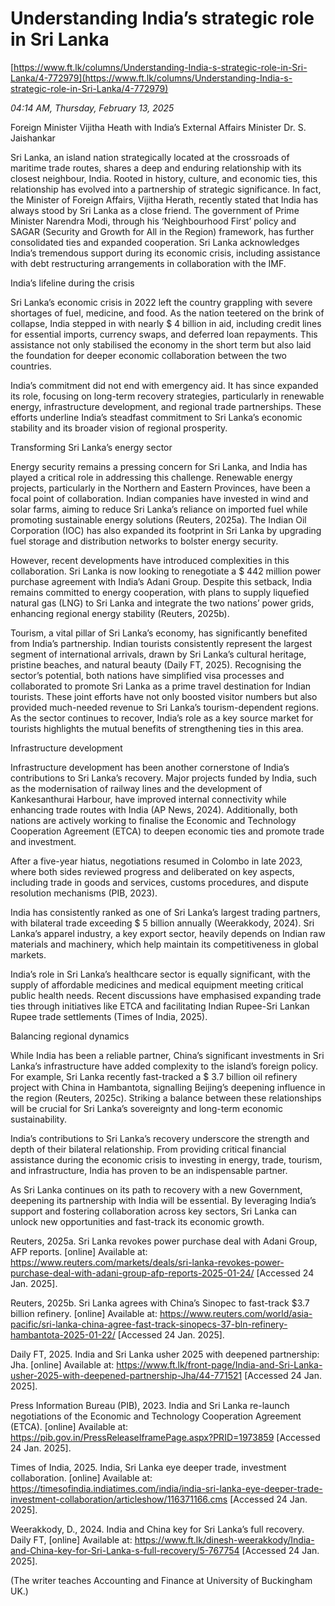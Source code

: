 # Understanding India’s strategic role in Sri Lanka

[https://www.ft.lk/columns/Understanding-India-s-strategic-role-in-Sri-Lanka/4-772979](https://www.ft.lk/columns/Understanding-India-s-strategic-role-in-Sri-Lanka/4-772979)

*04:14 AM, Thursday, February 13, 2025*

Foreign Minister Vijitha Heath with India’s External Affairs Minister Dr. S. Jaishankar

Sri Lanka, an island nation strategically located at the crossroads of maritime trade routes, shares a deep and enduring relationship with its closest neighbour, India. Rooted in history, culture, and economic ties, this relationship has evolved into a partnership of strategic significance. In fact, the Minister of Foreign Affairs, Vijitha Herath, recently stated that India has always stood by Sri Lanka as a close friend. The government of Prime Minister Narendra Modi, through his ‘Neighbourhood First’ policy and SAGAR (Security and Growth for All in the Region) framework, has further consolidated ties and expanded cooperation. Sri Lanka acknowledges India’s tremendous support during its economic crisis, including assistance with debt restructuring arrangements in collaboration with the IMF.

India’s lifeline during the crisis

Sri Lanka’s economic crisis in 2022 left the country grappling with severe shortages of fuel, medicine, and food. As the nation teetered on the brink of collapse, India stepped in with nearly $ 4 billion in aid, including credit lines for essential imports, currency swaps, and deferred loan repayments. This assistance not only stabilised the economy in the short term but also laid the foundation for deeper economic collaboration between the two countries.

India’s commitment did not end with emergency aid. It has since expanded its role, focusing on long-term recovery strategies, particularly in renewable energy, infrastructure development, and regional trade partnerships. These efforts underline India’s steadfast commitment to Sri Lanka’s economic stability and its broader vision of regional prosperity.

Transforming Sri Lanka’s energy sector

Energy security remains a pressing concern for Sri Lanka, and India has played a critical role in addressing this challenge. Renewable energy projects, particularly in the Northern and Eastern Provinces, have been a focal point of collaboration. Indian companies have invested in wind and solar farms, aiming to reduce Sri Lanka’s reliance on imported fuel while promoting sustainable energy solutions (Reuters, 2025a). The Indian Oil Corporation (IOC) has also expanded its footprint in Sri Lanka by upgrading fuel storage and distribution networks to bolster energy security.

However, recent developments have introduced complexities in this collaboration. Sri Lanka is now looking to renegotiate a $ 442 million power purchase agreement with India’s Adani Group. Despite this setback, India remains committed to energy cooperation, with plans to supply liquefied natural gas (LNG) to Sri Lanka and integrate the two nations’ power grids, enhancing regional energy stability (Reuters, 2025b).

Tourism, a vital pillar of Sri Lanka’s economy, has significantly benefited from India’s partnership. Indian tourists consistently represent the largest segment of international arrivals, drawn by Sri Lanka’s cultural heritage, pristine beaches, and natural beauty (Daily FT, 2025). Recognising the sector’s potential, both nations have simplified visa processes and collaborated to promote Sri Lanka as a prime travel destination for Indian tourists. These joint efforts have not only boosted visitor numbers but also provided much-needed revenue to Sri Lanka’s tourism-dependent regions. As the sector continues to recover, India’s role as a key source market for tourists highlights the mutual benefits of strengthening ties in this area.

Infrastructure development

Infrastructure development has been another cornerstone of India’s contributions to Sri Lanka’s recovery. Major projects funded by India, such as the modernisation of railway lines and the development of Kankesanthurai Harbour, have improved internal connectivity while enhancing trade routes with India (AP News, 2024). Additionally, both nations are actively working to finalise the Economic and Technology Cooperation Agreement (ETCA) to deepen economic ties and promote trade and investment.

After a five-year hiatus, negotiations resumed in Colombo in late 2023, where both sides reviewed progress and deliberated on key aspects, including trade in goods and services, customs procedures, and dispute resolution mechanisms (PIB, 2023).

India has consistently ranked as one of Sri Lanka’s largest trading partners, with bilateral trade exceeding $ 5 billion annually (Weerakkody, 2024). Sri Lanka’s apparel industry, a key export sector, heavily depends on Indian raw materials and machinery, which help maintain its competitiveness in global markets.

India’s role in Sri Lanka’s healthcare sector is equally significant, with the supply of affordable medicines and medical equipment meeting critical public health needs. Recent discussions have emphasised expanding trade ties through initiatives like ETCA and facilitating Indian Rupee-Sri Lankan Rupee trade settlements (Times of India, 2025).

Balancing regional dynamics

While India has been a reliable partner, China’s significant investments in Sri Lanka’s infrastructure have added complexity to the island’s foreign policy. For example, Sri Lanka recently fast-tracked a $ 3.7 billion oil refinery project with China in Hambantota, signalling Beijing’s deepening influence in the region (Reuters, 2025c). Striking a balance between these relationships will be crucial for Sri Lanka’s sovereignty and long-term economic sustainability.

India’s contributions to Sri Lanka’s recovery underscore the strength and depth of their bilateral relationship. From providing critical financial assistance during the economic crisis to investing in energy, trade, tourism, and infrastructure, India has proven to be an indispensable partner.

As Sri Lanka continues on its path to recovery with a new Government, deepening its partnership with India will be essential. By leveraging India’s support and fostering collaboration across key sectors, Sri Lanka can unlock new opportunities and fast-track its economic growth.

Reuters, 2025a. Sri Lanka revokes power purchase deal with Adani Group, AFP reports. [online] Available at: https://www.reuters.com/markets/deals/sri-lanka-revokes-power-purchase-deal-with-adani-group-afp-reports-2025-01-24/ [Accessed 24 Jan. 2025].

Reuters, 2025b. Sri Lanka agrees with China’s Sinopec to fast-track $3.7 billion refinery. [online] Available at: https://www.reuters.com/world/asia-pacific/sri-lanka-china-agree-fast-track-sinopecs-37-bln-refinery-hambantota-2025-01-22/ [Accessed 24 Jan. 2025].

Daily FT, 2025. India and Sri Lanka usher 2025 with deepened partnership: Jha. [online] Available at: https://www.ft.lk/front-page/India-and-Sri-Lanka-usher-2025-with-deepened-partnership-Jha/44-771521 [Accessed 24 Jan. 2025].

Press Information Bureau (PIB), 2023. India and Sri Lanka re-launch negotiations of the Economic and Technology Cooperation Agreement (ETCA). [online] Available at: https://pib.gov.in/PressReleaseIframePage.aspx?PRID=1973859 [Accessed 24 Jan. 2025].

Times of India, 2025. India, Sri Lanka eye deeper trade, investment collaboration. [online] Available at: https://timesofindia.indiatimes.com/india/india-sri-lanka-eye-deeper-trade-investment-collaboration/articleshow/116371166.cms [Accessed 24 Jan. 2025].

Weerakkody, D., 2024. India and China key for Sri Lanka’s full recovery. Daily FT, [online] Available at: https://www.ft.lk/dinesh-weerakkody/India-and-China-key-for-Sri-Lanka-s-full-recovery/5-767754 [Accessed 24 Jan. 2025].

(The writer teaches Accounting and Finance at University of Buckingham UK.)

